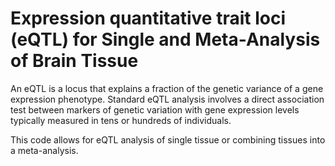 # Expression quantitative trait loci (eQTL) for Single and Meta-Analysis of Brain Tissue 
       
An eQTL is a locus that explains a fraction of the genetic variance of a gene expression phenotype. Standard eQTL analysis involves a direct association test between markers of genetic variation with gene expression levels typically measured in tens or hundreds of individuals.             
            
This code allows for eQTL analysis of single tissue or combining tissues into a meta-analysis.                             
              
        
                  
      
  
   
   
